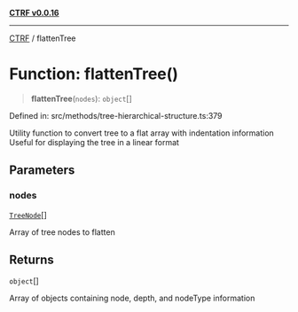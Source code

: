 [**CTRF v0.0.16**](../README.md)

***

[CTRF](../README.md) / flattenTree

# Function: flattenTree()

> **flattenTree**(`nodes`): `object`[]

Defined in: src/methods/tree-hierarchical-structure.ts:379

Utility function to convert tree to a flat array with indentation information
Useful for displaying the tree in a linear format

## Parameters

### nodes

[`TreeNode`](../interfaces/TreeNode.md)[]

Array of tree nodes to flatten

## Returns

`object`[]

Array of objects containing node, depth, and nodeType information
